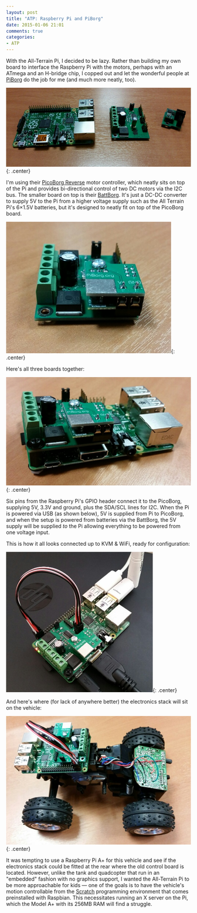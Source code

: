 ```yaml
---
layout: post
title: "ATP: Raspberry Pi and PiBorg"
date: 2015-01-06 21:01
comments: true
categories: 
- ATP
---
```


With the All-Terrain Pi, I decided to be lazy. Rather than building my own board to interface the Raspberry Pi with the motors, perhaps with an ATmega and an H-bridge chip, I copped out and let the wonderful people at [PiBorg](https://www.piborg.org/) do the job for me (and much more neatly, too).

![Raspberry Pi, PicoBorg Reverse and BattBorg boards](/hardware/atp/20.jpg){: .center}

I'm using their [PicoBorg Reverse](https://www.piborg.org/picoborgrev) motor controller, which neatly sits on top of the Pi and provides bi-directional control of two DC motors via the I2C bus. The smaller board on top is their [BattBorg](https://www.piborg.org/battborg). It's just a DC-DC converter to supply 5V to the Pi from a higher voltage supply such as the All Terrain Pi's 6&times;1.5V batteries, but it's designed to neatly fit on top of the PicoBorg board.

![BattBorg fitted to PicoBorg](/hardware/atp/21.jpg){: .center}

Here's all three boards together:

![Three boards together](/hardware/atp/22.jpg){: .center}

Six pins from the Raspberry Pi's GPIO header connect it to the PicoBorg, supplying 5V, 3.3V and ground, plus the SDA/SCL lines for I2C. When the Pi is powered via USB (as shown below), 5V is supplied from Pi to PicoBorg, and when the setup is powered from batteries via the BattBorg, the 5V supply will be supplied *to* the Pi allowing everything to be powered from one voltage input.

This is how it all looks connected up to KVM & WiFi, ready for configuration:

![All-Terrain Pi electronics stack connected to KVM and WiFi](/hardware/atp/23.jpg){: .center}

And here's where (for lack of anywhere better) the electronics stack will sit on the vehicle:

![All-Terrain Pi electronics stack located on vehicle](/hardware/atp/24.jpg){: .center}

It was tempting to use a Raspberry Pi A+ for this vehicle and see if the electronics stack could be fitted at the rear where the old control board is located. However, unlike the tank and quadcopter that run in an "embedded" fashion with no graphics support, I wanted the All-Terrain Pi to be more approachable for kids &mdash; one of the goals is to have the vehicle's motion controllable from the [Scratch](http://scratch.mit.edu/) programming environment that comes preinstalled with Raspbian. This necessitates running an X server on the Pi, which the Model A+ with its 256MB RAM will find a struggle.
